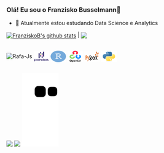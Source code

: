 ### Olá! Eu sou o Franzisko Busselmann👋

- 🌱 Atualmente estou estudando Data Science e Analytics

<a href="https://github.com/FranziskoB/github-readme-stats"><img align="center" src="https://github-readme-stats.vercel.app/api?username=FranziskoB&show_icons=true&include_all_commits=true&theme=merko&hide_border=true" alt="FranziskoB's github stats" /></a> | <a href="https://github.com/FranziskoB/github-readme-stats"><img align="center" src="https://github-readme-stats.vercel.app/api/top-langs/?username=FranziskoB&layout=compact&theme=merko&hide_border=true" /></a>

<div style="display: inline_block"><br>
  <img align="center" alt="Rafa-Js" height="30" width="40" src="https://cdn.jsdelivr.net/gh/devicons/devicon/icons/matlab/matlab-original.svg">
  <img align="center" alt="Rafa-Ts" height="30" width="40" src="https://raw.githubusercontent.com/devicons/devicon/master/icons/pandas/pandas-original-wordmark.svg">
  <img align="center" alt="Rafa-React" height="30" width="40" src="https://raw.githubusercontent.com/devicons/devicon/master/icons/rstudio/rstudio-original.svg">
  <img align="center" alt="Rafa-HTML" height="30" width="40" src="https://github.com/devicons/devicon/blob/master/icons/opencv/opencv-original-wordmark.svg">
  <img align="center" alt="Rafa-CSS" height="30" width="40" src="https://raw.githubusercontent.com/FranziskoB/FranziskoB/main/icon/pyspark%20icon.svg">
  <img align="center" alt="Rafa-Python" height="30" width="40" src="https://raw.githubusercontent.com/devicons/devicon/master/icons/python/python-original.svg">

</div>
 
 
  ##
 
<div> 

  <a href = "mailto:franziskoch12@gmail.com"><img src="https://img.shields.io/badge/-Gmail-%23333?style=for-the-badge&logo=gmail&logoColor=white" target="_blank"></a>
  <a href="https://www.linkedin.com/in/franzisko-busselmann-35048414a" target="_blank"><img src="https://img.shields.io/badge/-LinkedIn-%230077B5?style=for-the-badge&logo=linkedin&logoColor=white" target="_blank"></a> 
 ![Snake animation](https://github.com/FranziskoB/FranziskoB/blob/output/github-contribution-grid-snake.svg)  
</div>
